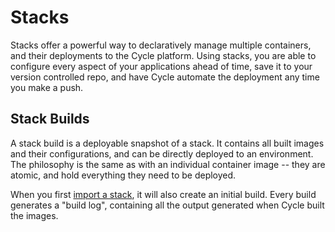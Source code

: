 # Stacks

Stacks offer a powerful way to declaratively manage multiple containers, and their deployments to the Cycle platform. Using stacks, you are able to configure every aspect of your applications ahead of time, save it to your version controlled repo, and have Cycle automate the deployment any time you make a push.




## Stack Builds

A stack build is a deployable snapshot of a stack. It contains all built images and their configurations, and can be directly deployed to an environment. The philosophy is the same as with an individual container image -- they are atomic, and hold everything they need to be deployed.

When you first [import a stack](/docs/stacks/stacks-workflow/), it will also create an initial build. Every build generates a "build log", containing all the output generated when Cycle built the images.
